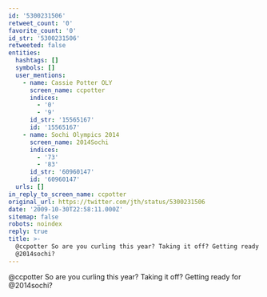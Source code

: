 ```yaml
---
id: '5300231506'
retweet_count: '0'
favorite_count: '0'
id_str: '5300231506'
retweeted: false
entities:
  hashtags: []
  symbols: []
  user_mentions:
    - name: Cassie Potter OLY
      screen_name: ccpotter
      indices:
        - '0'
        - '9'
      id_str: '15565167'
      id: '15565167'
    - name: Sochi Olympics 2014
      screen_name: 2014Sochi
      indices:
        - '73'
        - '83'
      id_str: '60960147'
      id: '60960147'
  urls: []
in_reply_to_screen_name: ccpotter
original_url: https://twitter.com/jth/status/5300231506
date: '2009-10-30T22:58:11.000Z'
sitemap: false
robots: noindex
reply: true
title: >-
  @ccpotter So are you curling this year? Taking it off? Getting ready for
  @2014sochi?
---
```


@ccpotter So are you curling this year? Taking it off? Getting ready for @2014sochi?